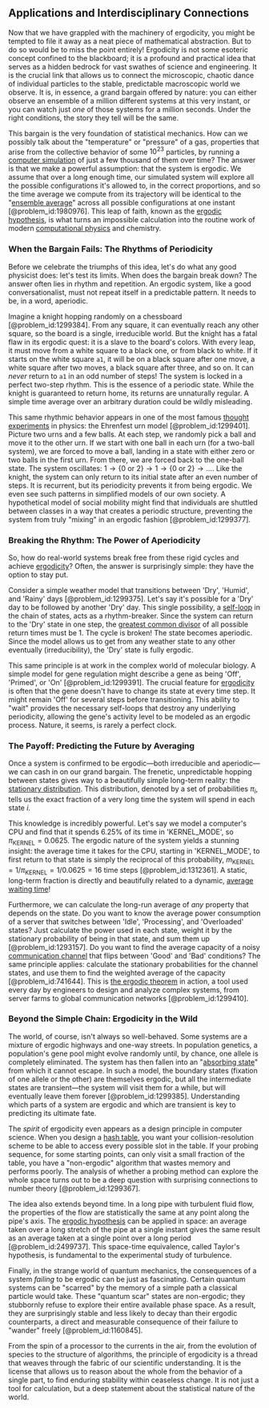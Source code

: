 ## Applications and Interdisciplinary Connections

Now that we have grappled with the machinery of ergodicity, you might be tempted to file it away as a neat piece of mathematical abstraction. But to do so would be to miss the point entirely! Ergodicity is not some esoteric concept confined to the blackboard; it is a profound and practical idea that serves as a hidden bedrock for vast swathes of science and engineering. It is the crucial link that allows us to connect the microscopic, chaotic dance of individual particles to the stable, predictable macroscopic world we observe. It is, in essence, a grand bargain offered by nature: you can either observe an ensemble of a million different systems at this very instant, or you can watch just *one* of those systems for a million seconds. Under the right conditions, the story they tell will be the same.

This bargain is the very foundation of statistical mechanics. How can we possibly talk about the "temperature" or "pressure" of a gas, properties that arise from the collective behavior of some $10^{23}$ particles, by running a [computer simulation](@article_id:145913) of just a few thousand of them over time? The answer is that we make a powerful assumption: that the system is ergodic. We assume that over a long enough time, our simulated system will explore all the possible configurations it's allowed to, in the correct proportions, and so the time average we compute from its trajectory will be identical to the "[ensemble average](@article_id:153731)" across all possible configurations at one instant [@problem_id:1980976]. This leap of faith, known as the [ergodic hypothesis](@article_id:146610), is what turns an impossible calculation into the routine work of modern [computational physics](@article_id:145554) and chemistry.

### When the Bargain Fails: The Rhythms of Periodicity

Before we celebrate the triumphs of this idea, let's do what any good physicist does: let's test its limits. When does the bargain break down? The answer often lies in rhythm and repetition. An ergodic system, like a good conversationalist, must not repeat itself in a predictable pattern. It needs to be, in a word, aperiodic.

Imagine a knight hopping randomly on a chessboard [@problem_id:1299384]. From any square, it can eventually reach any other square, so the board is a single, irreducible world. But the knight has a fatal flaw in its ergodic quest: it is a slave to the board's colors. With every leap, it must move from a white square to a black one, or from black to white. If it starts on the white square `a1`, it will be on a black square after one move, a white square after two moves, a black square after three, and so on. It can *never* return to `a1` in an odd number of steps! The system is locked in a perfect two-step rhythm. This is the essence of a periodic state. While the knight is guaranteed to return home, its returns are unnaturally regular. A simple time average over an arbitrary duration could be wildly misleading.

This same rhythmic behavior appears in one of the most famous [thought experiments](@article_id:264080) in physics: the Ehrenfest urn model [@problem_id:1299401]. Picture two urns and a few balls. At each step, we randomly pick a ball and move it to the other urn. If we start with one ball in each urn (for a two-ball system), we are forced to move a ball, landing in a state with either zero or two balls in the first urn. From there, we are forced back to the one-ball state. The system oscillates: $1 \to \{0 \text{ or } 2\} \to 1 \to \{0 \text{ or } 2\} \to \dots$. Like the knight, the system can only return to its initial state after an even number of steps. It is recurrent, but its periodicity prevents it from being ergodic. We even see such patterns in simplified models of our own society. A hypothetical model of social mobility might find that individuals are shuttled between classes in a way that creates a periodic structure, preventing the system from truly "mixing" in an ergodic fashion [@problem_id:1299377].

### Breaking the Rhythm: The Power of Aperiodicity

So, how do real-world systems break free from these rigid cycles and achieve [ergodicity](@article_id:145967)? Often, the answer is surprisingly simple: they have the option to stay put.

Consider a simple weather model that transitions between 'Dry', 'Humid', and 'Rainy' days [@problem_id:1299375]. Let's say it's possible for a 'Dry' day to be followed by another 'Dry' day. This single possibility, a [self-loop](@article_id:274176) in the chain of states, acts as a rhythm-breaker. Since the system can return to the 'Dry' state in one step, the [greatest common divisor](@article_id:142453) of all possible return times must be 1. The cycle is broken! The state becomes aperiodic. Since the model allows us to get from any weather state to any other eventually (irreducibility), the 'Dry' state is fully ergodic.

This same principle is at work in the complex world of molecular biology. A simple model for gene regulation might describe a gene as being 'Off', 'Primed', or 'On' [@problem_id:1299391]. The crucial feature for [ergodicity](@article_id:145967) is often that the gene doesn't have to change its state at every time step. It might remain 'Off' for several steps before transitioning. This ability to "wait" provides the necessary self-loops that destroy any underlying periodicity, allowing the gene's activity level to be modeled as an ergodic process. Nature, it seems, is rarely a perfect clock.

### The Payoff: Predicting the Future by Averaging

Once a system is confirmed to be ergodic—both irreducible and aperiodic—we can cash in on our grand bargain. The frenetic, unpredictable hopping between states gives way to a beautifully simple long-term reality: the [stationary distribution](@article_id:142048). This distribution, denoted by a set of probabilities $\pi_i$, tells us the exact fraction of a very long time the system will spend in each state $i$.

This knowledge is incredibly powerful. Let's say we model a computer's CPU and find that it spends $6.25\%$ of its time in 'KERNEL_MODE', so $\pi_{\text{KERNEL}} = 0.0625$. The ergodic nature of the system yields a stunning insight: the average time it takes for the CPU, starting in 'KERNEL_MODE', to first return to that state is simply the reciprocal of this probability, $m_{\text{KERNEL}} = 1/\pi_{\text{KERNEL}} = 1/0.0625 = 16$ time steps [@problem_id:1312361]. A static, long-term fraction is directly and beautifully related to a dynamic, [average waiting time](@article_id:274933)!

Furthermore, we can calculate the long-run average of *any* property that depends on the state. Do you want to know the average power consumption of a server that switches between 'Idle', 'Processing', and 'Overloaded' states? Just calculate the power used in each state, weight it by the stationary probability of being in that state, and sum them up [@problem_id:1293157]. Do you want to find the average capacity of a noisy [communication channel](@article_id:271980) that flips between 'Good' and 'Bad' conditions? The same principle applies: calculate the stationary probabilities for the channel states, and use them to find the weighted average of the capacity [@problem_id:741644]. This is [the ergodic theorem](@article_id:261473) in action, a tool used every day by engineers to design and analyze complex systems, from server farms to global communication networks [@problem_id:1299410].

### Beyond the Simple Chain: Ergodicity in the Wild

The world, of course, isn't always so well-behaved. Some systems are a mixture of ergodic highways and one-way streets. In population genetics, a population's gene pool might evolve randomly until, by chance, one allele is completely eliminated. The system has then fallen into an "[absorbing state](@article_id:274039)" from which it cannot escape. In such a model, the boundary states (fixation of one allele or the other) are themselves ergodic, but all the intermediate states are transient—the system will visit them for a while, but will eventually leave them forever [@problem_id:1299385]. Understanding which parts of a system are ergodic and which are transient is key to predicting its ultimate fate.

The *spirit* of ergodicity even appears as a design principle in computer science. When you design a [hash table](@article_id:635532), you want your collision-resolution scheme to be able to access every possible slot in the table. If your probing sequence, for some starting points, can only visit a small fraction of the table, you have a "non-ergodic" algorithm that wastes memory and performs poorly. The analysis of whether a probing method can explore the whole space turns out to be a deep question with surprising connections to number theory [@problem_id:1299367].

The idea also extends beyond time. In a long pipe with turbulent fluid flow, the properties of the flow are statistically the same at any point along the pipe's axis. The [ergodic hypothesis](@article_id:146610) can be applied in space: an average taken over a long stretch of the pipe at a single instant gives the same result as an average taken at a single point over a long period [@problem_id:2499737]. This space-time equivalence, called Taylor's hypothesis, is fundamental to the experimental study of turbulence.

Finally, in the strange world of quantum mechanics, the consequences of a system *failing* to be ergodic can be just as fascinating. Certain quantum systems can be "scarred" by the memory of a simple path a classical particle would take. These "quantum scar" states are non-ergodic; they stubbornly refuse to explore their entire available phase space. As a result, they are surprisingly stable and less likely to decay than their ergodic counterparts, a direct and measurable consequence of their failure to "wander" freely [@problem_id:1160845].

From the spin of a processor to the currents in the air, from the evolution of species to the structure of algorithms, the principle of ergodicity is a thread that weaves through the fabric of our scientific understanding. It is the license that allows us to reason about the whole from the behavior of a single part, to find enduring stability within ceaseless change. It is not just a tool for calculation, but a deep statement about the statistical nature of the world.